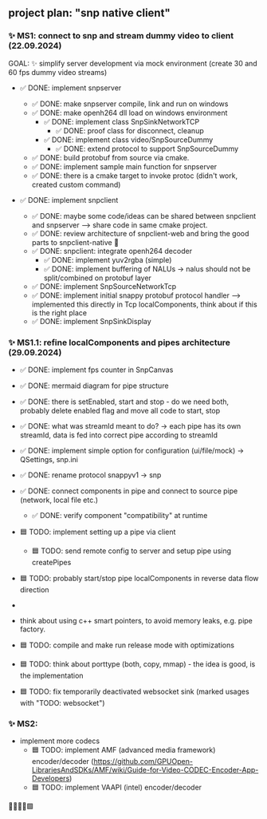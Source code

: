 ## project plan: "snp native client"

### ✨ MS1: connect to snp and stream dummy video to client (22.09.2024)  

GOAL: ✨ simplify server development via mock environment (create 30 and 60 fps dummy video streams)

* ✅ DONE: implement snpserver
  * ✅ DONE: make snpserver compile, link and run on windows
  * ✅ DONE: make openh264 dll load on windows environment  
    * ✅ DONE: implement class SnpSinkNetworkTCP
      * ✅ DONE: proof class for disconnect, cleanup  
    * ✅ DONE: implement class video/SnpSourceDummy  
      * ✅ DONE: extend protocol to support SnpSourceDummy 
  * ✅ DONE: build protobuf from source via cmake.
  * ✅ DONE: implement sample main function for snpserver
  * ✅ DONE: there is a cmake target to invoke protoc (didn't work, created custom command)
  
* ✅ DONE: implement snpclient
  * ✅ DONE: maybe some code/ideas can be shared between snpclient and snpserver
    --> share code in same cmake project.
  * ✅ DONE: review architecture of snpclient-web and bring the good parts to snpclient-native 🚀
  * ✅ DONE: snpclient: integrate openh264 decoder 
    * ✅ DONE: implement yuv2rgba (simple)
    * ✅ DONE: implement buffering of NALUs -> nalus should not be split/combined on protobuf layer
  * ✅ DONE: implement SnpSourceNetworkTcp
  * ✅ DONE: implement initial snappy protobuf protocol handler 
       --> implemented this directly in Tcp localComponents, think about if this is the right place
  * ✅ DONE: implement SnpSinkDisplay

### ✨ MS1.1: refine localComponents and pipes architecture (29.09.2024)
  * ✅ DONE: implement fps counter in SnpCanvas
  * ✅ DONE: mermaid diagram for pipe structure 
  * ✅ DONE: there is setEnabled, start and stop - do we need both, probably delete enabled flag
             and move all code to start, stop
  * ✅ DONE: what was streamId meant to do? -> each pipe has its own streamId, data is 
             fed into correct pipe according to streamId
  * ✅ DONE: implement simple option for configuration (ui/file/mock) -> QSettings, snp.ini
  * ✅ DONE: rename protocol snappyv1 -> snp
  * ✅ DONE: connect components in pipe and connect to source pipe (network, local file etc.)
    * ✅ DONE: verify component "compatibility" at runtime

  * 🟦 TODO: implement setting up a pipe via client 
    * 🟦 TODO: send remote config to server and setup pipe using createPipes  
  * 🟦 TODO: probably start/stop pipe localComponents in reverse data flow direction
  * 
  * think about using c++ smart pointers, to avoid memory leaks, e.g. pipe factory.  

  * 🟦 TODO: compile and make run release mode with optimizations 
  * 🟦 TODO: think about porttype (both, copy, mmap) - the idea is good, is the implementation 
  * 🟦 TODO: fix temporarily deactivated websocket sink (marked usages with "TODO: websocket") 

### ✨ MS2:
* implement more codecs
  * 🟦 TODO: implement AMF (advanced media framework) encoder/decoder (https://github.com/GPUOpen-LibrariesAndSDKs/AMF/wiki/Guide-for-Video-CODEC-Encoder-App-Developers)
  * 🟦 TODO: implement VAAPI (intel) encoder/decoder

🔲✅❎❌🟩